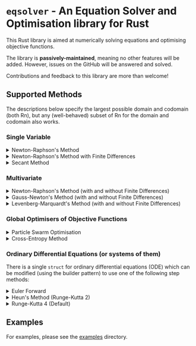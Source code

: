 # `eqsolver` - An Equation Solver and Optimisation library for Rust

This Rust library is aimed at numerically solving equations and optimising objective functions.

The library is **passively-maintained**, meaning no other features will be added. However, issues on the GitHub will be answered and solved.

Contributions and feedback to this library are more than welcome! 

## Supported Methods
The descriptions below specify the largest possible domain and codomain (both Rn), but any (well-behaved) subset of Rn for the domain and codomain also works.
### Single Variable
<details>
<summary>Newton-Raphson's Method</summary>
Finds a root of a univariate function f(x) given its derivative Df(x) and an initial guess. This method has a quadratic rate of convergence.
</details>

<details>
<summary>Newton-Raphson's Method with Finite Differences</summary>
Finds a root of a univariate function f(x) by approximating its derivative Df(x) using finite differences, given an initial guess of the root. This method has a quadratic rate of convergence but requires a little more computation than the non-finite-difference version, making the wall time slightly longer.
</details>

<details>
<summary>Secant Method</summary>
Finds a root of a univariate function f(x) given two unique starting values. This method has a slightly lower rate of convergence (equal to the golden ratio) but only does one function call per iteration making its wall time sometimes lower than the Newton-Raphson methods.
</details>

### Multivariate

<details>
<summary>Newton-Raphson's Method (with and without Finite Differences)</summary>
For a function F: Rn → Rn, this method finds x such that F(x) is the zero vector, which is equivalent to solving a system of n equations with n unknowns.

There are two versions of this method, one requires the Jacobian matrix to be given and the other approximates it using finite differences. The latter version has, therefore, slightly longer wall time. Both methods require an initial guess.

For certain ill-posed problems, this method will fail. For a slower but more robust method, see the Levenberg-Marquardt method below.
</details>

<details>
<summary>Gauss-Newton's Method (with and without Finite Differences)</summary>
For a function F: Rm → Rn, this method finds x such that F(x) is the zero vector, which is equivalent to solving a system of n equations with m unknowns. This is done by solving a least-square problem in each iteration which makes this method's wall time slightly longer than Newton-Raphson's method.

There are two versions of this method, one requires the Jacobian matrix to be given and the other approximates it using finite differences. The latter version has, therefore, slightly longer wall time. Both methods require an initial guess.

For certain ill-posed problems, this method will fail. For a slower but more robust method, see the Levenberg-Marquardt method below.
</details>

<details>
<summary>Levenberg-Marquardt's Method (with and without Finite Differences)</summary>
For a function F: Rm → Rn, this method finds x such that F(x) is the zero vector, which is equivalent to solving a system of n equations with m unknowns. This is done by solving a dampened least-square problem (more computation than the usual least-square problem) in each iteration which makes this method's wall time slightly longer than Gauss-Newton's method.

There are two versions of this method, one requires the Jacobian matrix to be given and the other approximates it using finite differences. The latter version has, therefore, slightly longer wall time. Both methods require an initial guess.
</details>

### Global Optimisers of Objective Functions
<details>
<summary>Particle Swarm Optimisation</summary>
For a function F: Rn → R, this method finds x such that F(x) <= F(y) for all y, i.e. the global minimum. This method requires an initial guess and bounds for which the global minimum exists.

Use this method if you know the bounds of the parameters.
</details>

<details>
<summary>Cross-Entropy Method</summary>
For a function F: Rn → R, this method finds x such that F(x) <= F(y) for all y, i.e. the global minimum. This method requires an initial guess and a Rn vector of standard deviations (uncertainty of each parameter).

Use this method if you DON'T KNOW the bounds of the parameters but KNOW how uncertain each parameter is.
</details>

### Ordinary Differential Equations (or systems of them)
There is a single `struct` for ordinary differential equations (ODE) which can be modified (using the builder pattern) to use one of the following step methods:
<details>
<summary>Euler Forward</summary>
This method requires one call to the function corresponding to the equation and is thus fast. It has, however, an order of accuracy of 1 and is unstable for certain functions.
</details>

<details>
<summary>Heun's Method (Runge-Kutta 2)</summary>
This method requires two calls to the function corresponding to the equation and is thus slower than Euler Forward. This method has an order of accuracy of 2.
</details>

<details>
<summary>Runge-Kutta 4 (Default)</summary>
This method requires four calls to the function corresponding to the equation and is thus slower than Heun's Method. This method has an order of accuracy of 4. The ODE solver uses this method as the default.
</details>

## Examples
For examples, please see the [examples](examples) directory.
